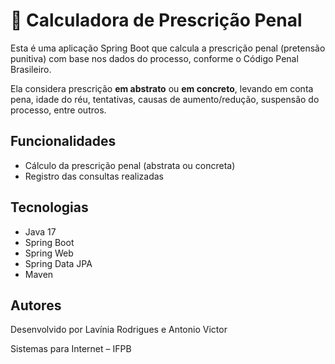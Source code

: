 # 📅 Calculadora de Prescrição Penal

Esta é uma aplicação Spring Boot que calcula a prescrição penal (pretensão punitiva) com base nos dados do processo, conforme o Código Penal Brasileiro.

Ela considera prescrição **em abstrato** ou **em concreto**, levando em conta pena, idade do réu, tentativas, causas de aumento/redução, suspensão do processo, entre outros.

## Funcionalidades

- Cálculo da prescrição penal (abstrata ou concreta)
- Registro das consultas realizadas

## Tecnologias

- Java 17
- Spring Boot 
- Spring Web
- Spring Data JPA
- Maven

## Autores
Desenvolvido por Lavínia Rodrigues e Antonio Victor

Sistemas para Internet – IFPB  
